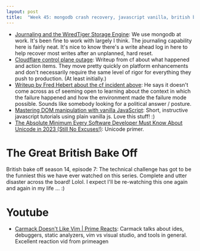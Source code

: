 ```yaml
---
layout: post
title:  "Week 45: mongodb crash recovery, javascript vanilla, british bake off, unicode"
---
```


* [Journaling and the WiredTiger Storage Engine](https://www.mongodb.com/docs/v4.4/core/journaling/): We use mongodb at work. It's been fine to work with largely I think. The journaling capability here is fairly neat. It's nice to know there's a write ahead log in here to help recover most writes after an unplanned, hard reset.
* [Cloudflare control plane outage](https://blog.cloudflare.com/post-mortem-on-cloudflare-control-plane-and-analytics-outage/): Writeup from cf about what happened and action items. They move pretty quickly on platform enhancements and don't necessarily require the same level of rigor for everything they push to production. (At least initially.)
* [Writeup by Fred Hebert about the cf incident above](https://www.thevoid.community/incident-detail?recordId=rec7OIQslY0aYVqjA): He says it doesn't come across as cf seeming open to learning about the context in which the failure happened and how the environment made the failure mode possible. Sounds like somebody looking for a political answer / posture.
* [Mastering DOM manipulation with vanilla JavaScript](https://phuoc.ng/collection/html-dom/): Short, instructive javascript tutorials using plain vanilla js. Love this stuff! :)
* [The Absolute Minimum Every Software Developer Must Know About Unicode in 2023 (Still No Excuses!)](https://tonsky.me/blog/unicode/): Unicode primer.

# The Great British Bake Off

British bake off season 14, episode 7: The technical challenge has got to be the funniest this we have ever watched on this series. Complete and utter disaster across the board! Lolol. I expect I'll be re-watching this one again and again in my life ... :)

# Youtube

* [Carmack Doesn't Like Vim | Prime Reacts](https://www.youtube.com/watch?v=qFnHWMxlOBc): Carmack talks about ides, debuggers, static analyzers, vim vs visual studio, and tools in general. Excellent reaction vid from primeagen